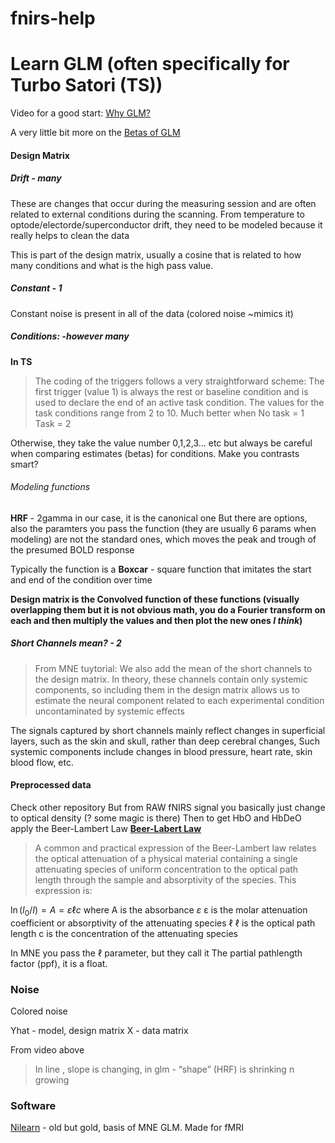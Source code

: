# fnirs-help
# Learn GLM  (often specifically for Turbo Satori (TS))

Video for a good start: [Why GLM?](https://www.youtube.com/watch?v=TrjQ9KPgZpE&t)

A very little bit more on the [Betas of GLM](https://www.youtube.com/watch?v=9VGX1ui4nFk)

#### Design Matrix 

##### Drift - many
These are changes that occur during the measuring session and are often related to external conditions during the scanning. From temperature to optode/electorde/superconductor drift, they need to be modeled because it really helps to clean the data  

This is part of the design matrix, usually a cosine that is related to how many conditions and what is the high pass value. 

##### Constant - 1
Constant noise is present in all of the data (colored noise ~mimics it)
##### Conditions: -however many 
**In TS**
> The coding of the triggers follows a very straightforward scheme: The first trigger (value 1) is always the rest or baseline condition and is used to declare the end of an active task condition. The values for the task conditions range from 2 to 10. 
>Much better when
>No task = 1
>Task = 2 

Otherwise, they take the value number 0,1,2,3... etc but always be careful when comparing estimates (betas) for conditions. Make you contrasts smart? 

###### Modeling functions 
**HRF** - 2gamma in our case,  it is the canonical one 
But there are options, also the paramters you pass the function (they are usually 6 params when modeling) are not the standard ones, which moves the peak and trough of the presumed BOLD response 

Typically the function is a 
**Boxcar** - square function that imitates the start and end of the condition over time


**Design matrix is the Convolved function of these functions (visually overlapping them but it is not obvious math, you do a Fourier transform on each and then multiply the values and then plot the new ones *I think*)**

##### Short Channels mean? - 2
>From MNE tuytorial: We also add the mean of the short channels to the design matrix. In theory, these channels contain only systemic components, so including them in the design matrix allows us to estimate the neural component related to each experimental condition uncontaminated by systemic effects

The signals captured by short channels mainly reflect changes in superficial layers, such as the skin and skull, rather than deep cerebral changes, Such systemic components include changes in blood pressure, heart rate, skin blood flow, etc. 

#### Preprocessed data 
Check other repository 
But from RAW fNIRS signal you basically just change to optical density  (? some magic is there)
Then to get HbO and HbDeO apply the Beer-Lambert Law
[**Beer-Labert Law**](https://en.wikipedia.org/wiki/Beer%E2%80%93Lambert_law) 
>A common and practical expression of the Beer-Lambert law relates the optical attenuation of a physical material containing a single attenuating species of uniform concentration to the optical path length through the sample and absorptivity of the species. This expression is:

$\ln(I_{0}/I)=A=\varepsilon \ell c$
where
A is the absorbance
$\varepsilon$  ε is the molar attenuation coefficient or absorptivity of the attenuating species
$\ell$ ℓ is the optical path length
c is the concentration of the attenuating species

In MNE you pass the $\ell$ parameter, but they call it The partial pathlength factor (ppf), it is a float. 
 

### Noise 
Colored noise 

 
Yhat - model, design matrix
X - data matrix

From video above
> In line , slope is changing, in glm - “shape” (HRF) is shrinking n growing 


### Software
[Nilearn](https://nilearn.github.io/dev/quickstart.html) - old but gold, basis of MNE GLM. Made for fMRI

